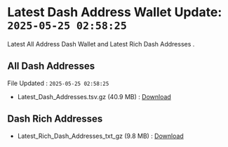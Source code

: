# Latest Dash Address Wallet Update: `2025-05-25 02:58:25`

Latest All Address Dash Wallet and Latest Rich Dash Addresses .

## All Dash Addresses

File Updated : `2025-05-25 02:58:25`

- Latest_Dash_Addresses.tsv.gz (40.9 MB) : [Download](https://github.com/Pymmdrza/Rich-Address-Wallet/releases/tag/Dash)

## Dash Rich Addresses

- Latest_Rich_Dash_Addresses_txt_gz (9.8 MB) : [Download](https://github.com/Pymmdrza/Rich-Address-Wallet/releases/tag/Dash)
